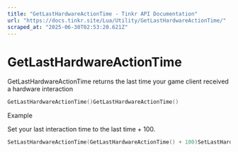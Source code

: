 ```yaml
---
title: "GetLastHardwareActionTime - Tinkr API Documentation"
url: "https://docs.tinkr.site/Lua/Utility/GetLastHardwareActionTime/"
scraped_at: "2025-06-30T02:53:20.621Z"
---
```


# GetLastHardwareActionTime

GetLastHardwareActionTime returns the last time your game client received a hardware interaction

```lua
GetLastHardwareActionTime()GetLastHardwareActionTime()
```

Example

Set your last interaction time to the last time + 100.

```lua
SetLastHardwareActionTime(GetLastHardwareActionTime() + 100)SetLastHardwareActionTime(GetLastHardwareActionTime() + 100)
```